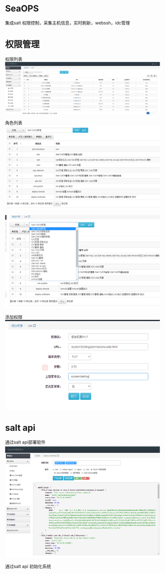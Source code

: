 # SeaOPS
集成salt 权限控制，采集主机信息，实时刷新，webssh，idc管理

# 权限管理
权限列表
![Alt text](https://github.com/laixiaohuai/SeaOPS/blob/master/images/permissions_list.png)

角色列表
![Alt text](https://github.com/laixiaohuai/SeaOPS/blob/master/images/roles.png)

![Alt text](https://github.com/laixiaohuai/SeaOPS/blob/master/images/roles_list.png)

添加权限
![Alt text](https://github.com/laixiaohuai/SeaOPS/blob/master/images/add_pers.png)

# salt api
通过salt api部署软件
![Alt text](https://github.com/laixiaohuai/SeaOPS/blob/master/images/deploy_software.png)

通过salt api 初始化系统




